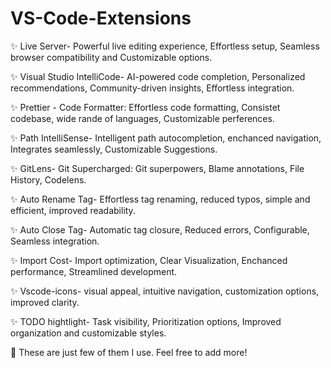# VS-Code-Extensions

:sparkles: Live Server-  Powerful live editing experience, Effortless setup, Seamless browser compatibility and Customizable options. 

:sparkles: Visual Studio IntelliCode-  AI-powered code completion, Personalized recommendations, Community-driven insights, Effortless integration. 

:sparkles: Prettier - Code Formatter: Effortless code formatting, Consistet codebase, wide rande of languages, Customizable perferences. 

:sparkles: Path IntelliSense- Intelligent path autocompletion, enchanced navigation, Integrates seamlessly, Customizable Suggestions. 

:sparkles: GitLens- Git Supercharged: Git superpowers, Blame annotations, File History, Codelens. 

:sparkles: Auto Rename Tag-  Effortless tag renaming, reduced typos, simple and efficient, improved readability. 

:sparkles: Auto Close Tag-  Automatic tag closure, Reduced errors, Configurable, Seamless integration. 

:sparkles: Import Cost-  Import optimization, Clear Visualization, Enchanced performance, Streamlined development. 

:sparkles: Vscode-icons-  visual appeal, intuitive navigation, customization options, improved clarity. 

:sparkles: TODO hightlight-  Task visibility, Prioritization options, Improved organization and customizable styles. 

:dizzy: These are just few of them I use.  Feel free to add more!
